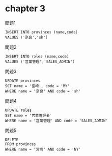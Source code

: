 # chapter 3

問題1
```
INSERT INTO provinces (name,code)
VALUES ('奈良','sh')
```

問題2
```
INSERT INTO roles (name,code)
VALUES ('営業管理','SALES_ADMIN')
```
問題3
```
UPDATE provinces 
SET name = '宮崎', code = 'MY'
WHERE name = '奈良' AND code = 'sh'
```

問題4
```
UPDATE roles
SET name = '営業管理者'
WHERE name = '営業管理' AND code = 'SALES_ADMIN'
```

問題5
```
DELETE 
FROM provinces
WHERE name = '宮崎' AND code = 'NY'
```
